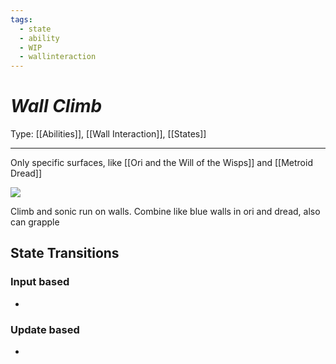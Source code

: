 ```yaml
---
tags:
  - state
  - ability
  - WIP
  - wallinteraction
---
```

# _Wall Climb_

Type: [[Abilities]], [[Wall Interaction]], [[States]]

----

Only specific surfaces, like [[Ori and the Will of the Wisps]] and [[Metroid Dread]]

![](https://lh7-us.googleusercontent.com/geiYkS36uCJY-2FpausRCNZwpP1tD3ljBUAKWdtBFOhgkbD9rw5nD8JIohKqIeohkMf7rCkivO_xWBQMp4WADRfvY38pNiRSj36sz4Ns5wkef6WDB-TUWRWcBpyNMkfjphFZjsEvAISBbb8m2O0XyLA)

Climb and sonic run on walls. Combine like blue walls in ori and dread, also can grapple


## State Transitions

### Input based

* 

### Update based

* 